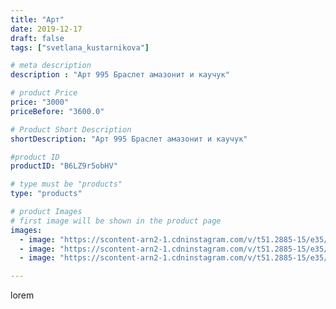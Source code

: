 ```yaml
---
title: "Арт"
date: 2019-12-17
draft: false
tags: ["svetlana_kustarnikova"]

# meta description
description : "Арт 995 Браслет амазонит и каучук"

# product Price
price: "3000"
priceBefore: "3600.0"

# Product Short Description
shortDescription: "Арт 995 Браслет амазонит и каучук"

#product ID
productID: "B6LZ9r5obHV"

# type must be "products"
type: "products"

# product Images
# first image will be shown in the product page
images:
  - image: "https://scontent-arn2-1.cdninstagram.com/v/t51.2885-15/e35/78858162_853881235028764_72415219771430798_n.jpg?_nc_ht=scontent-arn2-1.cdninstagram.com&_nc_cat=104&_nc_ohc=rmO783iyi7wAX8ElJJ_&se=7&tp=1&oh=c283685bdc85914385836a121559ba9d&oe=605FE1C9&ig_cache_key=MjIwMDk2NzAyMzU1MTM3OTU1Nw%3D%3D.2"
  - image: "https://scontent-arn2-1.cdninstagram.com/v/t51.2885-15/e35/79686279_109665697059786_5531217867865269190_n.jpg?_nc_ht=scontent-arn2-1.cdninstagram.com&_nc_cat=106&_nc_ohc=UAqgYd5Yy5cAX8YVtJb&se=7&tp=1&oh=8f755a9006d64368ae1254af8a08698d&oe=605EC99A&ig_cache_key=MjIwMDk2NzAyMzUzNDc5NjIwOQ%3D%3D.2"
  - image: "https://scontent-arn2-1.cdninstagram.com/v/t51.2885-15/e35/77240234_809714159488934_3731839428568581290_n.jpg?_nc_ht=scontent-arn2-1.cdninstagram.com&_nc_cat=102&_nc_ohc=0QuXr6kdnuYAX83-W7R&se=8&tp=1&oh=1a1f7f02e21cc2d096d078a9c979638b&oe=605F30AF&ig_cache_key=MjIwMDk2NzAyMzU0MzE4NzM4Nw%3D%3D.2"

---
```

lorem

